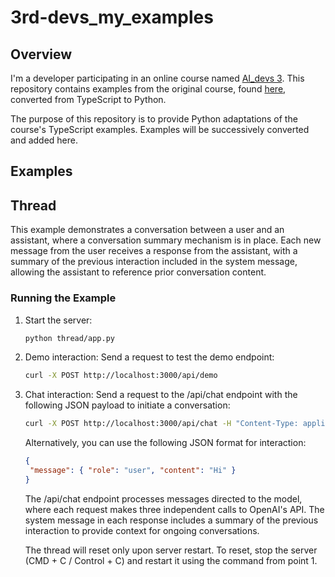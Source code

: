 # 3rd-devs_my_examples

## Overview
I'm a developer participating in an online course named [AI_devs 3](https://www.aidevs.pl/). This repository contains examples from the original course, found [here](https://github.com/i-am-alice/3rd-devs/tree/main), converted from TypeScript to Python. 

The purpose of this repository is to provide Python adaptations of the course's TypeScript examples. Examples will be successively converted and added here.

## Examples

## Thread

This example demonstrates a conversation between a user and an assistant, where a conversation summary mechanism is in place. Each new message from the user receives a response from the assistant, with a summary of the previous interaction included in the system message, allowing the assistant to reference prior conversation content.

### Running the Example

1. Start the server:
   ```bash
   python thread/app.py
   ```
2. Demo interaction: Send a request to test the demo endpoint:
   ```bash
   curl -X POST http://localhost:3000/api/demo
   ```
3. Chat interaction: Send a request to the /api/chat endpoint with the following JSON payload to initiate a conversation:
   ```bash
   curl -X POST http://localhost:3000/api/chat -H "Content-Type: application/json" -d '{"message": { "role": "user", "content": "Hi"}}'
   ```
   Alternatively, you can use the following JSON format for interaction:

   ```json
   {
    "message": { "role": "user", "content": "Hi" }
   }
   ```
   The /api/chat endpoint processes messages directed to the model, where each request makes three independent calls to OpenAI's API. The system message in each response includes a summary of the previous interaction to provide context for ongoing conversations.

   The thread will reset only upon server restart. To reset, stop the server (CMD + C / Control + C) and restart it using the command from point 1.
